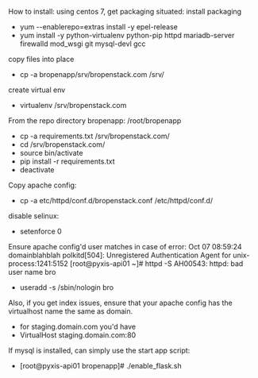 How to install:
using centos 7, get packaging situated:
install packaging
- yum --enablerepo=extras install -y epel-release
- yum install -y python-virtualenv python-pip httpd mariadb-server firewalld mod_wsgi git mysql-devl gcc

copy files into place
- cp -a bropenapp/srv/bropenstack.com /srv/

create virtual env
- virtualenv /srv/bropenstack.com

From the repo directory bropenapp:
/root/bropenapp
- cp -a requirements.txt /srv/bropenstack.com/
- cd /srv/bropenstack.com/
- source bin/activate
- pip install -r requirements.txt
- deactivate

Copy apache config:
- cp -a etc/httpd/conf.d/bropenstack.conf /etc/httpd/conf.d/

disable selinux:
- setenforce 0

Ensure apache config'd user matches in case of error:
Oct 07 08:59:24 domainblahblah polkitd[504]: Unregistered Authentication Agent for unix-process:1241:5152
[root@pyxis-api01 ~]# httpd -S
AH00543: httpd: bad user name bro

- useradd -s /sbin/nologin bro

Also, if you get index issues, ensure that your apache config has the virtualhost name the same as domain. 
- for staging.domain.com you'd have
- VirtualHost staging.domain.com:80

If mysql is installed, can simply use the start app script:
- [root@pyxis-api01 bropenapp]# ./enable_flask.sh


